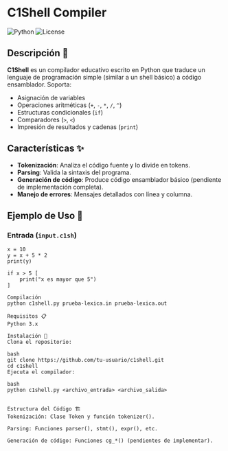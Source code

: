 # C1Shell Compiler

![Python](https://img.shields.io/badge/Python-3.x-blue.svg)
![License](https://img.shields.io/badge/License-MIT-green.svg)

## Descripción 📝

**C1Shell** es un compilador educativo escrito en Python que traduce un lenguaje de programación simple (similar a un shell básico) a código ensamblador. Soporta:

- Asignación de variables
- Operaciones aritméticas (`+`, `-`, `*`, `/`, `^`)
- Estructuras condicionales (`if`)
- Comparadores (`>`, `<`)
- Impresión de resultados y cadenas (`print`)

## Características ✨

- **Tokenización**: Analiza el código fuente y lo divide en tokens.
- **Parsing**: Valida la sintaxis del programa.
- **Generación de código**: Produce código ensamblador básico (pendiente de implementación completa).
- **Manejo de errores**: Mensajes detallados con línea y columna.

## Ejemplo de Uso 🚀

### Entrada (`input.c1sh`)
```c1shell
x = 10
y = x + 5 * 2
print(y)

if x > 5 [
    print("x es mayor que 5")
]

Compilación
python c1shell.py prueba-lexica.in prueba-lexica.out

Requisitos 📋
Python 3.x

Instalación 🔧
Clona el repositorio:

bash
git clone https://github.com/tu-usuario/c1shell.git
cd c1shell
Ejecuta el compilador:

bash
python c1shell.py <archivo_entrada> <archivo_salida>


Estructura del Código 🏗️
Tokenización: Clase Token y función tokenizer().

Parsing: Funciones parser(), stmt(), expr(), etc.

Generación de código: Funciones cg_*() (pendientes de implementar).
